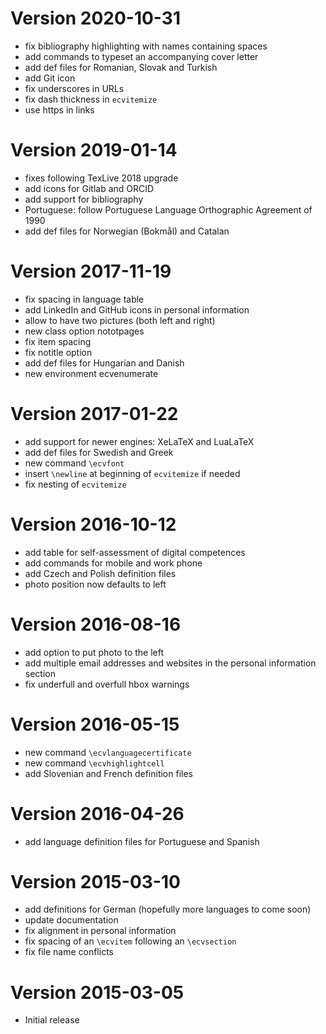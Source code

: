 <a name="2020-10-31"></a>

# Version 2020-10-31

* fix bibliography highlighting with names containing spaces
* add commands to typeset an accompanying cover letter
* add def files for Romanian, Slovak and Turkish
* add Git icon
* fix underscores in URLs
* fix dash thickness in `ecvitemize`
* use https in links


<a name="2019-01-14"></a>

# Version 2019-01-14

* fixes following TexLive 2018 upgrade
* add icons for Gitlab and ORCID
* add support for bibliography
* Portuguese: follow Portuguese Language Orthographic Agreement of 1990
* add def files for Norwegian (Bokmål) and Catalan


<a name="2017-11-19"></a>

# Version 2017-11-19

* fix spacing in language table
* add LinkedIn and GitHub icons in personal information
* allow to have two pictures (both left and right)
* new class option nototpages
* fix item spacing
* fix notitle option
* add def files for Hungarian and Danish
* new environment ecvenumerate


<a name="2017-01-22"></a>

# Version 2017-01-22

* add support for newer engines: XeLaTeX and LuaLaTeX
* add def files for Swedish and Greek
* new command `\ecvfont`
* insert `\newline` at beginning of `ecvitemize` if needed
* fix nesting of `ecvitemize`


<a name="2016-10-12"></a>

# Version 2016-10-12

* add table for self-assessment of digital competences
* add commands for mobile and work phone
* add Czech and Polish definition files
* photo position now defaults to left


<a name="2016-08-16"></a>

# Version 2016-08-16

* add option to put photo to the left
* add multiple email addresses and websites in the personal information section
* fix underfull and overfull hbox warnings


<a name="2015-05-15"></a>

# Version 2016-05-15

* new command `\ecvlanguagecertificate`
* new command `\ecvhighlightcell`
* add Slovenian and French definition files


<a name="2015-04-26"></a>

# Version 2016-04-26

* add language definition files for Portuguese and Spanish


<a name="2015-03-10"></a>

# Version 2015-03-10

* add definitions for German (hopefully more languages to come soon)
* update documentation
* fix alignment in personal information
* fix spacing of an `\ecvitem` following an `\ecvsection`
* fix file name conflicts


<a name="2015-03-05"></a>

# Version 2015-03-05

* Initial release
